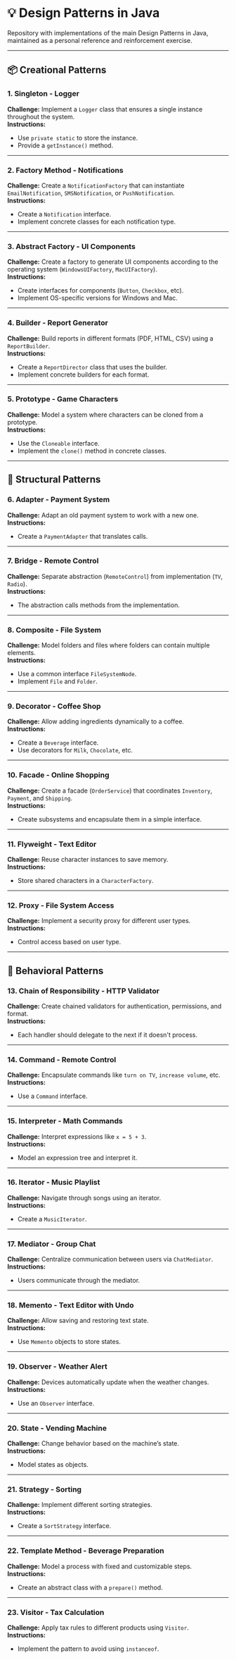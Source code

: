 # 💡 Design Patterns in Java

Repository with implementations of the main Design Patterns in Java, maintained as a personal reference and reinforcement exercise.

---

## 📦 Creational Patterns

### 1. Singleton - Logger  
**Challenge:** Implement a `Logger` class that ensures a single instance throughout the system.  
**Instructions:**
- Use `private static` to store the instance.  
- Provide a `getInstance()` method.

---

### 2. Factory Method - Notifications  
**Challenge:** Create a `NotificationFactory` that can instantiate `EmailNotification`, `SMSNotification`, or `PushNotification`.  
**Instructions:**
- Create a `Notification` interface.  
- Implement concrete classes for each notification type.

---

### 3. Abstract Factory - UI Components  
**Challenge:** Create a factory to generate UI components according to the operating system (`WindowsUIFactory`, `MacUIFactory`).  
**Instructions:**
- Create interfaces for components (`Button`, `Checkbox`, etc).  
- Implement OS-specific versions for Windows and Mac.

---

### 4. Builder - Report Generator  
**Challenge:** Build reports in different formats (PDF, HTML, CSV) using a `ReportBuilder`.  
**Instructions:**
- Create a `ReportDirector` class that uses the builder.  
- Implement concrete builders for each format.

---

### 5. Prototype - Game Characters  
**Challenge:** Model a system where characters can be cloned from a prototype.  
**Instructions:**
- Use the `Cloneable` interface.  
- Implement the `clone()` method in concrete classes.

---

## 🧱 Structural Patterns

### 6. Adapter - Payment System  
**Challenge:** Adapt an old payment system to work with a new one.  
**Instructions:**
- Create a `PaymentAdapter` that translates calls.

---

### 7. Bridge - Remote Control  
**Challenge:** Separate abstraction (`RemoteControl`) from implementation (`TV`, `Radio`).  
**Instructions:**
- The abstraction calls methods from the implementation.

---

### 8. Composite - File System  
**Challenge:** Model folders and files where folders can contain multiple elements.  
**Instructions:**
- Use a common interface `FileSystemNode`.  
- Implement `File` and `Folder`.

---

### 9. Decorator - Coffee Shop  
**Challenge:** Allow adding ingredients dynamically to a coffee.  
**Instructions:**
- Create a `Beverage` interface.  
- Use decorators for `Milk`, `Chocolate`, etc.

---

### 10. Facade - Online Shopping  
**Challenge:** Create a facade (`OrderService`) that coordinates `Inventory`, `Payment`, and `Shipping`.  
**Instructions:**
- Create subsystems and encapsulate them in a simple interface.

---

### 11. Flyweight - Text Editor  
**Challenge:** Reuse character instances to save memory.  
**Instructions:**
- Store shared characters in a `CharacterFactory`.

---

### 12. Proxy - File System Access  
**Challenge:** Implement a security proxy for different user types.  
**Instructions:**
- Control access based on user type.

---

## 🤝 Behavioral Patterns

### 13. Chain of Responsibility - HTTP Validator  
**Challenge:** Create chained validators for authentication, permissions, and format.  
**Instructions:**
- Each handler should delegate to the next if it doesn't process.

---

### 14. Command - Remote Control  
**Challenge:** Encapsulate commands like `turn on TV`, `increase volume`, etc.  
**Instructions:**
- Use a `Command` interface.

---

### 15. Interpreter - Math Commands  
**Challenge:** Interpret expressions like `x = 5 + 3`.  
**Instructions:**
- Model an expression tree and interpret it.

---

### 16. Iterator - Music Playlist  
**Challenge:** Navigate through songs using an iterator.  
**Instructions:**
- Create a `MusicIterator`.

---

### 17. Mediator - Group Chat  
**Challenge:** Centralize communication between users via `ChatMediator`.  
**Instructions:**
- Users communicate through the mediator.

---

### 18. Memento - Text Editor with Undo  
**Challenge:** Allow saving and restoring text state.  
**Instructions:**
- Use `Memento` objects to store states.

---

### 19. Observer - Weather Alert  
**Challenge:** Devices automatically update when the weather changes.  
**Instructions:**
- Use an `Observer` interface.

---

### 20. State - Vending Machine  
**Challenge:** Change behavior based on the machine’s state.  
**Instructions:**
- Model states as objects.

---

### 21. Strategy - Sorting  
**Challenge:** Implement different sorting strategies.  
**Instructions:**
- Create a `SortStrategy` interface.

---

### 22. Template Method - Beverage Preparation  
**Challenge:** Model a process with fixed and customizable steps.  
**Instructions:**
- Create an abstract class with a `prepare()` method.

---

### 23. Visitor - Tax Calculation  
**Challenge:** Apply tax rules to different products using `Visitor`.  
**Instructions:**
- Implement the pattern to avoid using `instanceof`.
